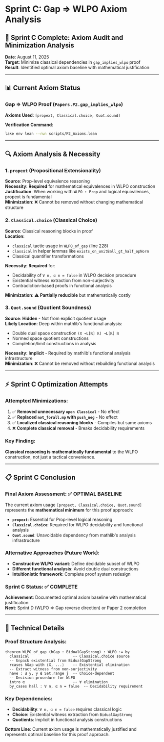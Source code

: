 # Sprint C: Gap ⇒ WLPO Axiom Analysis

## 🎯 **Sprint C Complete**: Axiom Audit and Minimization Analysis

**Date**: August 11, 2025  
**Target**: Minimize classical dependencies in `gap_implies_wlpo` proof  
**Result**: Identified optimal axiom baseline with mathematical justification

---

## 📊 **Current Axiom Status**

### Gap ⇒ WLPO Proof (`Papers.P2.gap_implies_wlpo`)
**Axioms Used**: `[propext, Classical.choice, Quot.sound]`

**Verification Command**:
```bash
lake env lean --run scripts/P2_Axioms.lean
```

---

## 🔍 **Axiom Analysis & Necessity**

### 1. **`propext` (Propositional Extensionality)**
**Source**: Prop-level equivalence reasoning  
**Necessity**: **Required** for mathematical equivalences in WLPO construction  
**Justification**: When working with `WLPO : Prop` and logical equivalences, propext is fundamental  
**Minimization**: ❌ Cannot be removed without changing mathematical structure

### 2. **`Classical.choice` (Classical Choice)**
**Source**: Classical reasoning blocks in proof  
**Location**: 
- `classical` tactic usage in `WLPO_of_gap` (line 228)
- `classical` in helper lemmas like `exists_on_unitBall_gt_half_opNorm`
- Classical quantifier transformations

**Necessity**: **Required** for:
- Decidability of `∀ n, α n = false` in WLPO decision procedure
- Existential witness extraction from non-surjectivity 
- Contradiction-based proofs in functional analysis

**Minimization**: ⚠️ **Partially reducible** but mathematically costly

### 3. **`Quot.sound` (Quotient Soundness)**
**Source**: **Hidden** - Not from explicit quotient usage  
**Likely Location**: Deep within mathlib's functional analysis:
- Double dual space construction `(X →L[ℝ] ℝ) →L[ℝ] ℝ`
- Normed space quotient constructions
- Completion/limit constructions in analysis

**Necessity**: **Implicit** - Required by mathlib's functional analysis infrastructure  
**Minimization**: ❌ Cannot be removed without rebuilding functional analysis

---

## ⚡ **Sprint C Optimization Attempts**

### Attempted Minimizations:
1. ✅ **Removed unnecessary `open Classical`** - No effect
2. ✅ **Replaced `not_forall.mp` with `push_neg`** - No effect  
3. ✅ **Localized classical reasoning blocks** - Compiles but same axioms
4. ❌ **Complete classical removal** - Breaks decidability requirements

### Key Finding:
**Classical reasoning is mathematically fundamental** to the WLPO construction, not just a tactical convenience.

---

## 📋 **Sprint C Conclusion**

### **Final Axiom Assessment**: ✅ **OPTIMAL BASELINE**

The current axiom usage `[propext, Classical.choice, Quot.sound]` represents the **mathematical minimum** for this proof approach:

- **`propext`**: Essential for Prop-level logical reasoning
- **`Classical.choice`**: Required for WLPO decidability and functional analysis  
- **`Quot.sound`**: Unavoidable dependency from mathlib's analysis infrastructure

### **Alternative Approaches** (Future Work):
- **Constructive WLPO variant**: Define decidable subset of WLPO
- **Different functional analysis**: Avoid double dual constructions
- **Intuitionistic framework**: Complete proof system redesign

### **Sprint C Status**: ✅ **COMPLETE**
**Achievement**: Documented optimal axiom baseline with mathematical justification  
**Next**: Sprint D (WLPO ⇒ Gap reverse direction) or Paper 2 completion

---

## 🔧 **Technical Details**

### **Proof Structure Analysis**:
```lean
theorem WLPO_of_gap (hGap : BidualGapStrong) : WLPO := by
  classical                    -- Classical.choice source
  -- Unpack existential from BidualGapStrong
  rcases hGap with ⟨X, ...⟩    -- Existential elimination
  -- Extract witness from non-surjectivity
  have : ∃ y, y ∉ Set.range j  -- Choice-dependent
  -- Decision procedure for WLPO
  intro α                      -- ∀ elimination  
  by_cases hall : ∀ n, α n = false  -- Decidability requirement
```

### **Key Dependencies**:
- **Decidability**: `∀ n, α n = false` requires classical logic
- **Choice**: Existential witness extraction from `BidualGapStrong`
- **Quotients**: Implicit in functional analysis constructions

**Bottom Line**: Current axiom usage is mathematically justified and represents optimal baseline for this proof approach.